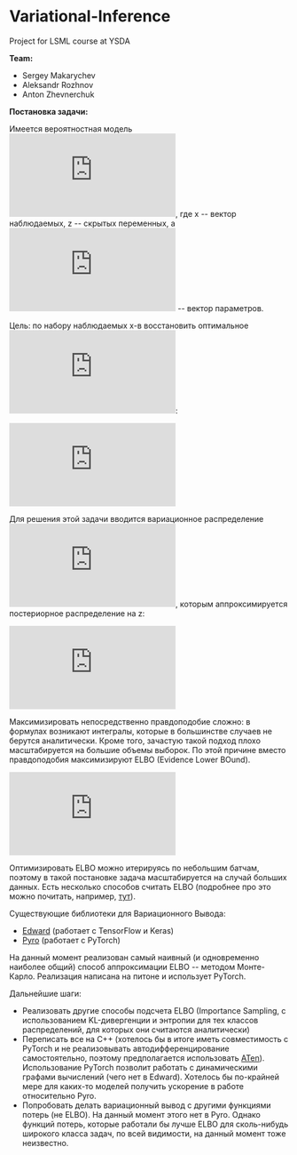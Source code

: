 # Variational-Inference
Project for LSML course at YSDA


**Team:**
  * Sergey Makarychev
  * Aleksandr Rozhnov
  * Anton Zhevnerchuk

**Постановка задачи:**

Имеется вероятностная модель ![p(x,z)](https://latex.codecogs.com/gif.latex?p_%7B%5Ctheta%7D%28x%2C%20z%29), где x -- вектор наблюдаемых, z -- скрытых переменных, а ![theta](https://latex.codecogs.com/gif.latex?%24%5Ctheta%24) -- вектор параметров.

Цель: по набору наблюдаемых x-в восстановить оптимальное ![theta](https://latex.codecogs.com/gif.latex?%24%5Ctheta%24):

![as](https://latex.codecogs.com/gif.latex?%5Clog%20p_%7B%5Ctheta%7D%28x%29%20%5Cto%20%5Cmax.)

Для решения этой задачи вводится вариационное распределение ![q(z)](https://latex.codecogs.com/gif.latex?q_%7B%5Cpsi%7D%28z%29), которым аппроксимируется постериорное распределение на z:

![apprx](https://latex.codecogs.com/gif.latex?q_%7B%5Cpsi%7D%28z%29%20%5Capprox%20p%28z%20%7C%20X%29.)

Максимизировать непосредственно правдоподобие сложно: в формулах возникают интегралы, которые в большинстве случаев не берутся аналитически. Кроме того, зачастую такой подход плохо масштабируется на большие объемы выборок. По этой причине вместо правдоподобия максимизируют ELBO (Evidence Lower BOund).

![setting](https://latex.codecogs.com/gif.latex?%5Clog%20p_%7B%5Ctheta%7D%28x%29%20%5Cgeq%20%5Cmathrm%7BELBO%7D%20%3A%3D%20%5Cmathbb%7BE%7D_%7Bz%20%5Csim%20q_%7B%5Cpsi%7D%28z%29%7D%20%5B%20%5Clog%20p_%7B%5Ctheta%7D%28x%2C%20z%29%20-%20%5Clog%20q_%7B%5Cpsi%7D%28z%29%20%5D)

Оптимизировать ELBO можно итерируясь по небольшим батчам, поэтому в такой постановке задача масштабируется на случай больших данных. Есть несколько способов считать ELBO (подробнее про это можно почитать, например, [тут](http://andymiller.github.io/2016/12/19/elbo-gradient-estimators.html)). 

Существующие библиотеки для Вариационного Вывода:
  * [Edward](http://edwardlib.org/) (работает с TensorFlow и Keras)
  * [Pyro](http://pyro.ai/) (работает с PyTorch)

На данный момент реализован самый наивный (и одновременно наиболее общий) способ аппроксимации ELBO -- методом Монте-Карло. Реализация написана на питоне и использует PyTorch.

Дальнейшие шаги:
  * Реализовать другие способы подсчета ELBO (Importance Sampling, с использованием KL-дивергенции и энтропии для тех классов распределений, для которых они считаются аналитически)
  * Переписать все на C++ (хотелось бы в итоге иметь совместимость с PyTorch и не реализовывать автодифференцирование самостоятельно, поэтому предполагается использовать [ATen](https://github.com/pytorch/pytorch/tree/master/aten)). Использование PyTorch позволит работать с динамическими графами вычислений (чего нет в Edward). Хотелось бы по-крайней мере для каких-то моделей получить ускорение в работе относительно Pyro.
  * Попробовать делать вариационный вывод с другими функциями потерь (не ELBO). На данный момент этого нет в Pyro. Однако функций потерь, которые работали бы лучше ELBO для сколь-нибудь широкого класса задач, по всей видимости, на данный момент тоже неизвестно.
  
